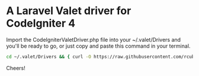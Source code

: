 # A Laravel Valet driver for CodeIgniter 4

Import the CodeIgniterValetDriver.php file into your ~/.valet/Drivers and you'll be ready to go, or just copy and paste this command in your terminal.

```bash
cd ~/.valet/Drivers && { curl -O https://raw.githubusercontent.com/rcubitto/laravel-valet-codeigniter/master/CodeIgniterValetDriver.php ; cd - ; }
```

Cheers!
